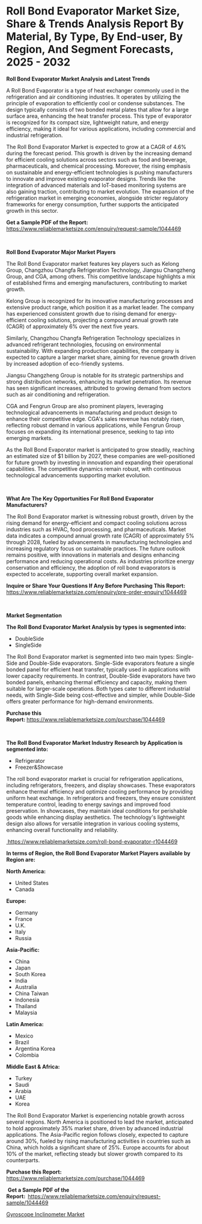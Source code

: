 <p><h1>Roll Bond Evaporator Market Size, Share & Trends Analysis Report By Material, By Type, By End-user, By Region, And Segment Forecasts, 2025 - 2032</h1></p><p><strong>Roll Bond Evaporator Market Analysis and Latest Trends</strong></p>
<p><p>A Roll Bond Evaporator is a type of heat exchanger commonly used in the refrigeration and air conditioning industries. It operates by utilizing the principle of evaporation to efficiently cool or condense substances. The design typically consists of two bonded metal plates that allow for a large surface area, enhancing the heat transfer process. This type of evaporator is recognized for its compact size, lightweight nature, and energy efficiency, making it ideal for various applications, including commercial and industrial refrigeration.</p><p>The Roll Bond Evaporator Market is expected to grow at a CAGR of 4.6% during the forecast period. This growth is driven by the increasing demand for efficient cooling solutions across sectors such as food and beverage, pharmaceuticals, and chemical processing. Moreover, the rising emphasis on sustainable and energy-efficient technologies is pushing manufacturers to innovate and improve existing evaporator designs. Trends like the integration of advanced materials and IoT-based monitoring systems are also gaining traction, contributing to market evolution. The expansion of the refrigeration market in emerging economies, alongside stricter regulatory frameworks for energy consumption, further supports the anticipated growth in this sector.</p></p>
<p><strong>Get a Sample PDF of the Report:&nbsp;</strong> <a href="https://www.reliablemarketsize.com/enquiry/request-sample/1044469?utm_campaign=3254&utm_medium=2&utm_source=Github&utm_content=ia&utm_term=08042025&utm_id=roll-bond-evaporator">https://www.reliablemarketsize.com/enquiry/request-sample/1044469</a></p>
<p>&nbsp;</p>
<p><strong>Roll Bond Evaporator Major Market Players</strong></p>
<p><p>The Roll Bond Evaporator market features key players such as Kelong Group, Changzhou Changfa Refrigeration Technology, Jiangsu Changzheng Group, and CGA, among others. This competitive landscape highlights a mix of established firms and emerging manufacturers, contributing to market growth. </p><p>Kelong Group is recognized for its innovative manufacturing processes and extensive product range, which position it as a market leader. The company has experienced consistent growth due to rising demand for energy-efficient cooling solutions, projecting a compound annual growth rate (CAGR) of approximately 6% over the next five years.</p><p>Similarly, Changzhou Changfa Refrigeration Technology specializes in advanced refrigerant technologies, focusing on environmental sustainability. With expanding production capabilities, the company is expected to capture a larger market share, aiming for revenue growth driven by increased adoption of eco-friendly systems.</p><p>Jiangsu Changzheng Group is notable for its strategic partnerships and strong distribution networks, enhancing its market penetration. Its revenue has seen significant increases, attributed to growing demand from sectors such as air conditioning and refrigeration.</p><p>CGA and Fengrun Group are also prominent players, leveraging technological advancements in manufacturing and product design to enhance their competitive edge. CGA's sales revenue has notably risen, reflecting robust demand in various applications, while Fengrun Group focuses on expanding its international presence, seeking to tap into emerging markets.</p><p>As the Roll Bond Evaporator market is anticipated to grow steadily, reaching an estimated size of $1 billion by 2027, these companies are well-positioned for future growth by investing in innovation and expanding their operational capabilities. The competitive dynamics remain robust, with continuous technological advancements supporting market evolution.</p></p>
<p>&nbsp;</p>
<p><strong>What Are The Key Opportunities For Roll Bond Evaporator Manufacturers?</strong></p>
<p><p>The Roll Bond Evaporator market is witnessing robust growth, driven by the rising demand for energy-efficient and compact cooling solutions across industries such as HVAC, food processing, and pharmaceuticals. Market data indicates a compound annual growth rate (CAGR) of approximately 5% through 2028, fueled by advancements in manufacturing technologies and increasing regulatory focus on sustainable practices. The future outlook remains positive, with innovations in materials and designs enhancing performance and reducing operational costs. As industries prioritize energy conservation and efficiency, the adoption of roll bond evaporators is expected to accelerate, supporting overall market expansion.</p></p>
<p><strong>Inquire or Share Your Questions If Any Before Purchasing This Report:</strong> <a href="https://www.reliablemarketsize.com/enquiry/pre-order-enquiry/1044469?utm_campaign=3254&utm_medium=2&utm_source=Github&utm_content=ia&utm_term=08042025&utm_id=roll-bond-evaporator">https://www.reliablemarketsize.com/enquiry/pre-order-enquiry/1044469</a></p>
<p>&nbsp;</p>
<p><strong>Market Segmentation</strong></p>
<p><strong>The Roll Bond Evaporator Market Analysis by types is segmented into:</strong></p>
<p><ul><li>DoubleSide</li><li>SingleSide</li></ul></p>
<p><p>The Roll Bond Evaporator market is segmented into two main types: Single-Side and Double-Side evaporators. Single-Side evaporators feature a single bonded panel for efficient heat transfer, typically used in applications with lower capacity requirements. In contrast, Double-Side evaporators have two bonded panels, enhancing thermal efficiency and capacity, making them suitable for larger-scale operations. Both types cater to different industrial needs, with Single-Side being cost-effective and simpler, while Double-Side offers greater performance for high-demand environments.</p></p>
<p><strong>Purchase this Report:&nbsp;</strong><a href="https://www.reliablemarketsize.com/purchase/1044469?utm_campaign=3254&utm_medium=2&utm_source=Github&utm_content=ia&utm_term=08042025&utm_id=roll-bond-evaporator">https://www.reliablemarketsize.com/purchase/1044469</a></p>
<p>&nbsp;</p>
<p><strong>The Roll Bond Evaporator Market Industry Research by Application is segmented into:</strong></p>
<p><ul><li>Refrigerator</li><li>Freezer&Showcase</li></ul></p>
<p><p>The roll bond evaporator market is crucial for refrigeration applications, including refrigerators, freezers, and display showcases. These evaporators enhance thermal efficiency and optimize cooling performance by providing uniform heat exchange. In refrigerators and freezers, they ensure consistent temperature control, leading to energy savings and improved food preservation. In showcases, they maintain ideal conditions for perishable goods while enhancing display aesthetics. The technology's lightweight design also allows for versatile integration in various cooling systems, enhancing overall functionality and reliability.</p></p>
<p><a href="https://www.reliablemarketsize.com/roll-bond-evaporator-r1044469?utm_campaign=3254&utm_medium=2&utm_source=Github&utm_content=ia&utm_term=08042025&utm_id=roll-bond-evaporator">&nbsp;https://www.reliablemarketsize.com/roll-bond-evaporator-r1044469</a></p>
<p><strong>In terms of Region, the Roll Bond Evaporator Market Players available by Region are:</strong></p>
<p>
    <p> <strong> North America: </strong>
        <ul>
            <li>United States</li>
            <li>Canada</li>
        </ul>
        </p> 
    <p> <strong> Europe: </strong>
        <ul>
            <li>Germany</li>
            <li>France</li>
            <li>U.K.</li>
            <li>Italy</li>
            <li>Russia</li>
        </ul>
        </p> 
    <p> <strong> Asia-Pacific: </strong>
        <ul>
            <li>China</li>
            <li>Japan</li>
            <li>South Korea</li>
            <li>India</li>
            <li>Australia</li>
            <li>China Taiwan</li>
            <li>Indonesia</li>
            <li>Thailand</li>
            <li>Malaysia</li>
        </ul>
        </p> 
    <p> <strong> Latin America: </strong>
        <ul>
            <li>Mexico</li>
            <li>Brazil</li>
            <li>Argentina Korea</li>
            <li>Colombia</li>
        </ul>
        </p> 
    <p> <strong> Middle East & Africa: </strong>
        <ul>
            <li>Turkey</li>
            <li>Saudi</li>
            <li>Arabia</li>
            <li>UAE</li>
            <li>Korea</li>
        </ul>
    </p>
    </p>
<p><p>The Roll Bond Evaporator Market is experiencing notable growth across several regions. North America is positioned to lead the market, anticipated to hold approximately 35% market share, driven by advanced industrial applications. The Asia-Pacific region follows closely, expected to capture around 30%, fueled by rising manufacturing activities in countries such as China, which holds a significant share of 25%. Europe accounts for about 10% of the market, reflecting steady but slower growth compared to its counterparts.</p></p>
<p><strong>Purchase this Report: </strong><a href="https://www.reliablemarketsize.com/purchase/1044469?utm_campaign=3254&utm_medium=2&utm_source=Github&utm_content=ia&utm_term=08042025&utm_id=roll-bond-evaporator">https://www.reliablemarketsize.com/purchase/1044469</a></p>
<p>&nbsp;<strong>Get a Sample PDF of the Report:&nbsp;&nbsp;</strong><a href="https://www.reliablemarketsize.com/enquiry/request-sample/1044469?utm_campaign=3254&utm_medium=2&utm_source=Github&utm_content=ia&utm_term=08042025&utm_id=roll-bond-evaporator">https://www.reliablemarketsize.com/enquiry/request-sample/1044469</a></p>
<p><strong></strong></p>
<p><p><a href="https://github.com/ziwersekos/Market-Research-Report-List-1/blob/main/gyroscope-inclinometer-market.md?utm_campaign=3254&utm_medium=2&utm_source=Github&utm_content=ia&utm_term=08042025&utm_id=roll-bond-evaporator">Gyroscope Inclinometer Market</a></p></p>